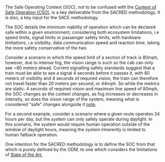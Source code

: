 The Safe Operating Context (SOC), not to be confused with the [Context of Safe Operation (CSO)]((/#/steps/1-concept-assurance/examples/1.3-e)), is a key deliverable from the SACRED methodology. It is also, a key input for the SACE methodology.

The SOC details the minimum viability of operation which can be declared safe within a given environment, considering both ecosystem limitations, i.e speed limits, signal limits or passenger safety limits, with hardware limitations, i.e visibility, data communication speed and reaction time, taking the more safety conservative of the two.

Consider a scenario in which the speed limit of a section of track is 80mph, however, due to intense fog, the vision range is such so the cab can only see ~80 meters ahead. Current signalling safety standards suggest that a train must be able to  see a signal 4 seconds before it passes it, with 80 meters of visibility and 4 seconds of required vision, the train can therefore not travel faster than 20 meters per second, or 44mph. So while the metrics are static: 4 seconds of required vision and maximum line speed of 80mph, the SOC changes as the context changes, as fog increases or decreases in intensity, so does the vision range of the system, meaning what is considered "safe" changes alongside it [note](cite:SOCNote).

For a second example, consider a scenario where a given route operates 24 hours per day, but the system can only safely operate during daylight. In this scenario, the system would require human operation outside of the window of daylight hours, meaning the system inherently is limited to human fallback operation.

One intention for the SACRED methodology is to define the SOC from that which is purely defined by the ODM, to one which considers the limitations of [State of the Art.](ref:a)
